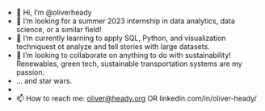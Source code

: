 - 👋 Hi, I’m @oliverheady
- 👀 I’m looking for a summer 2023 internship in data analytics, data science, or a similar field!
- 🌱 I’m currently learning to apply SQL, Python, and visualization techniquest ot analyze and tell stories with large datasets.
- 💞️ I’m looking to collaborate on anything to do with sustainability! Renewables, green tech, sustainable transportation systems are my passion. 
- ... and star wars.
- 
- 📫 How to reach me: oliver@heady.org OR linkedin.com/in/oliver-heady/
